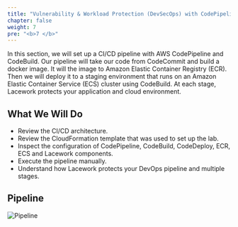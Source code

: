 ```yaml
---
title: "Vulnerability & Workload Protection (DevSecOps) with CodePipeline, CodeBuild, ECR & ECS"
chapter: false
weight: 7
pre: "<b>7 </b>"
---
```


In this section, we will set up a CI/CD pipeline with AWS CodePipeline and CodeBuild. Our pipeline will take our code from CodeCommit and build a docker image. It will the image to Amazon Elastic Container Registry (ECR). Then we will deploy it to a staging environment that runs on an Amazon Elastic Container Service (ECS) cluster using CodeBuild. At each stage, Lacework protects your application and cloud environment.

## What We Will Do

* Review the CI/CD architecture.
* Review the CloudFormation template that was used to set up the lab.
* Inspect the configuration of CodePipeline, CodeBuild, CodeDeploy, ECR, ECS and Lacework components.
* Execute the pipeline manually.
* Understand how Lacework protects your DevOps pipeline and multiple stages.

## Pipeline
![Pipeline](/images/pipeline-ecs.png)
